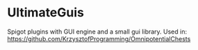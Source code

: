 # UltimateGuis
Spigot plugins with GUI engine and a small gui library. Used in:
https://github.com/KrzysztofProgramming/OmnipotentialChests
